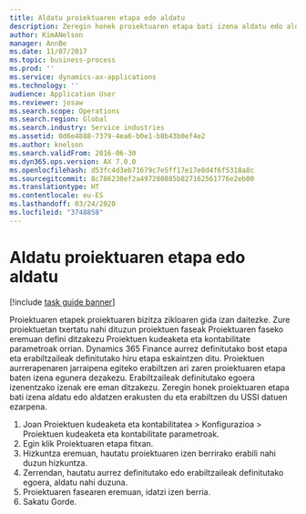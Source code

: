 ```yaml
---
title: Aldatu proiektuaren etapa edo aldatu
description: Zeregin honek proiektuaren etapa bati izena aldatu edo aldatzen erakusten du.
author: KimANelson
manager: AnnBe
ms.date: 11/07/2017
ms.topic: business-process
ms.prod: ''
ms.service: dynamics-ax-applications
ms.technology: ''
audience: Application User
ms.reviewer: josaw
ms.search.scope: Operations
ms.search.region: Global
ms.search.industry: Service industries
ms.assetid: 0d6e4888-7379-4ea6-b0e1-b8b43b0ef4e2
ms.author: knelson
ms.search.validFrom: 2016-06-30
ms.dyn365.ops.version: AX 7.0.0
ms.openlocfilehash: d53fc4d3eb71679c7e5ff17e17e8d4f6f5318a8c
ms.sourcegitcommit: 8c786230ef2a497280885b827162561776e2eb00
ms.translationtype: HT
ms.contentlocale: eu-ES
ms.lasthandoff: 03/24/2020
ms.locfileid: "3748858"
---
```

# <a name="rename-or-modify-a-project-stage"></a>Aldatu proiektuaren etapa edo aldatu

[!include [task guide banner](../../includes/task-guide-banner.md)]

Proiektuaren etapek proiektuaren bizitza zikloaren gida izan daitezke. Zure proiektuetan txertatu nahi dituzun proiektuen faseak Proiektuaren faseko eremuan defini ditzakezu Proiektuen kudeaketa eta kontabilitate parametroak orrian. Dynamics 365 Finance aurrez definitutako bost etapa eta erabiltzaileak definitutako hiru etapa eskaintzen ditu. Proiektuen aurrerapenaren jarraipena egiteko erabiltzen ari zaren proiektuaren etapa baten izena egunera dezakezu. Erabiltzaileak definitutako egoera izenentzako izenak ere eman ditzakezu. Zeregin honek proiektuaren etapa bati izena aldatu edo aldatzen erakusten du eta erabiltzen du USSI datuen ezarpena.

1. Joan Proiektuen kudeaketa eta kontabilitatea > Konfigurazioa > Proiektuen kudeaketa eta kontabilitate parametroak.
2. Egin klik Proiektuaren etapa fitxan.
3. Hizkuntza eremuan, hautatu proiektuaren izen berrirako erabili nahi duzun hizkuntza.
4. Zerrendan, hautatu aurrez definitutako edo erabiltzaileak definitutako egoera, aldatu nahi duzuna. 
5. Proiektuaren fasearen eremuan, idatzi izen berria.
6. Sakatu Gorde.

